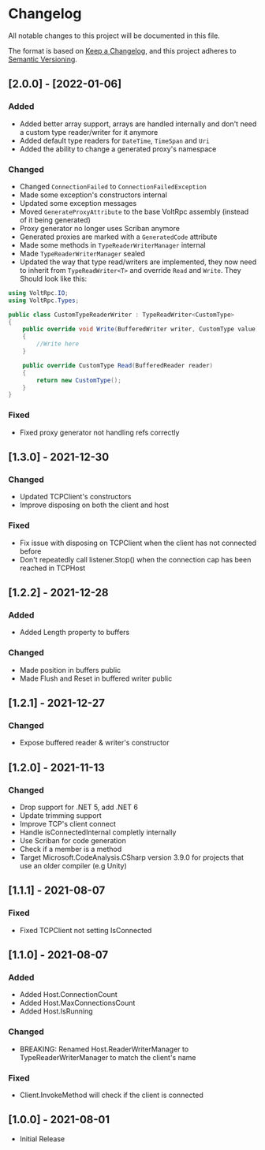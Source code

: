 # Changelog
All notable changes to this project will be documented in this file.

The format is based on [Keep a Changelog](https://keepachangelog.com/en/1.0.0/),
and this project adheres to [Semantic Versioning](https://semver.org/spec/v2.0.0.html).

## [2.0.0] - [2022-01-06]

### Added

- Added better array support, arrays are handled internally and don't need a custom type reader/writer for it anymore
- Added default type readers for `DateTime`, `TimeSpan` and `Uri`
- Added the ability to change a generated proxy's namespace

### Changed

- Changed `ConnectionFailed` to `ConnectionFailedException`
- Made some exception's constructors internal
- Updated some exception messages
- Moved `GenerateProxyAttribute` to the base VoltRpc assembly (instead of it being generated)
- Proxy generator no longer uses Scriban anymore
- Generated proxies are marked with a `GeneratedCode` attribute
- Made some methods in `TypeReaderWriterManager` internal
- Made `TypeReaderWriterManager` sealed
- Updated the way that type read/writers are implemented, they now need to inherit from `TypeReadWriter<T>` and override `Read` and `Write`. They Should look like this:

```csharp
using VoltRpc.IO;
using VoltRpc.Types;

public class CustomTypeReaderWriter : TypeReadWriter<CustomType>
{
    public override void Write(BufferedWriter writer, CustomType value)
    {
        //Write here
    }

    public override CustomType Read(BufferedReader reader)
    {
        return new CustomType();
    }
}
```

### Fixed

- Fixed proxy generator not handling refs correctly

## [1.3.0] - 2021-12-30

### Changed

* Updated TCPClient's constructors
* Improve disposing on both the client and host

### Fixed

* Fix issue with disposing on TCPClient when the client has not connected before
* Don't repeatedly call listener.Stop() when the connection cap has been reached in TCPHost

## [1.2.2] - 2021-12-28

### Added

* Added Length property to buffers

### Changed

* Made position in buffers public
* Made Flush and Reset in buffered writer public

## [1.2.1] - 2021-12-27

### Changed

* Expose buffered reader & writer's constructor

## [1.2.0] - 2021-11-13

### Changed

* Drop support for .NET 5, add .NET 6
* Update trimming support
* Improve TCP's client connect
* Handle isConnectedInternal completly internally
* Use Scriban for code generation
* Check if a member is a method
* Target Microsoft.CodeAnalysis.CSharp version 3.9.0 for projects that use an older compiler (e.g Unity)

## [1.1.1] - 2021-08-07

### Fixed

* Fixed TCPClient not setting IsConnected

## [1.1.0] - 2021-08-07

### Added

* Added Host.ConnectionCount
* Added Host.MaxConnectionsCount
* Added Host.IsRunning

### Changed

* BREAKING: Renamed Host.ReaderWriterManager to TypeReaderWriterManager to match the client's name

### Fixed

* Client.InvokeMethod will check if the client is connected

## [1.0.0] - 2021-08-01

* Initial Release